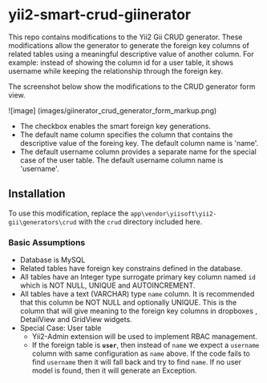 # yii2-smart-crud-giinerator
This repo contains modifications to the Yii2 Gii CRUD generator. These modifications allow the generator to generate the foreign key columns of related tables using a meaningful descriptive value of another column. For example: instead of showing the column id for a user table, it shows username while keeping the relationship through the foreign key.

The screenshot below show the modifications to the CRUD generator form view.

![image] (images/giinerator_crud_generator_form_markup.png)


* The checkbox enables the smart foreign key generations. 
* The default name column specifies the column that contains the descriptive value of the foreing key. The default column name is 'name'.
* The default username column provides a separate name for the special case of the user table. The default username column name is 'username'.

## Installation

To use this modification, replace the `app\vendor\yiisoft\yii2-gii\generators\crud` with the `crud` directory included here.

### Basic Assumptions

* Database is MySQL
* Related tables have foreign key constrains defined in the database.
* All tables have an Integer type surrogate primary key column named `id` which is NOT NULL, UNIQUE and AUTOINCREMENT.
* All tables have a text  (VARCHAR) type `name` column. It is recommended that this column be NOT NULL and optionally UNIQUE. This is the column that will give meaning to the foreign key columns in dropboxes , DetailView and GridView widgets.
* Special Case: User table
  * Yii2-Admin extension will be used to implement RBAC management.
  * If the foreign table is **`user`**, then instead of `name` we expect a `username` column with same configuration as `name` above. If the code fails to find `username` then it will fall back and try to find `name`. If no user model is found, then it will generate an Exception.
